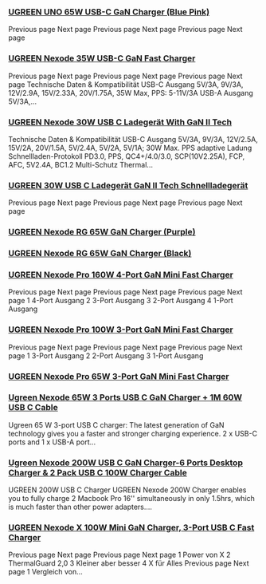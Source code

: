### [UGREEN UNO 65W USB-C GaN Charger (Blue Pink)](https://eu.ugreen.com/products/ugreen-uno-65w-usb-c-gan-charger) ###

 Previous page Next page Previous page Next page Previous page Next page

### [UGREEN Nexode 35W USB-C GaN Fast Charger](https://eu.ugreen.com/products/ugreen-nexode-35w-usb-c-gan-fast-charger) ###

Previous page Next page Previous page Next page Previous page Next page Technische Daten & Kompatibilität USB-C Ausgang 5V/3A, 9V/3A, 12V/2.9A, 15V/2.33A, 20V/1.75A, 35W Max, PPS: 5-11V/3A USB-A Ausgang 5V/3A,...

### [UGREEN Nexode 30W USB C Ladegerät With GaN II Tech](https://eu.ugreen.com/products/ugreen-nexode-30w-usb-c-ladegerat-mini-usb-c-netzteil-gan-ii-tech-adapter-kompatibel-mit-macbook-air-iphone-14-pro-max-14-plus-13-12-galaxy-s22-s21-fe-ipad-pro-tab-s8-a8-pixel-7-airpods) ###

Technische Daten & Kompatibilität USB-C Ausgang 5V/3A, 9V/3A, 12V/2.5A, 15V/2A, 20V/1.5A, 5V/2.4A, 5V/2A, 5V/1A; 30W Max. PPS adaptive Ladung Schnellladen-Protokoll PD3.0, PPS, QC4+/4.0/3.0, SCP(10V2.25A), FCP, AFC, 5V2.4A, BC1.2 Multi-Schutz Thermal...

### [UGREEN 30W USB C Ladegerät GaN II Tech Schnellladegerät](https://eu.ugreen.com/products/ugreen-30w-usb-c-ladegerat-gan-ii-tech-schnellladegerat) ###

 Previous page Next page Previous page Next page Previous page Next page

### [UGREEN Nexode RG 65W GaN Charger (Purple)](https://eu.ugreen.com/products/nexode-rg-65w-charger-purple) ###

### [UGREEN Nexode RG 65W GaN Charger (Black)](https://eu.ugreen.com/products/nexode-rg-65w-charger-black) ###

### [UGREEN Nexode Pro 160W 4-Port GaN Mini Fast Charger](https://eu.ugreen.com/products/ugreen-nexode-pro-160w-gan-fast-charger) ###

 Previous page Next page Previous page Next page Previous page Next page 1 4-Port Ausgang 2 3-Port Ausgang 3 2-Port Ausgang 4 1-Port Ausgang

### [UGREEN Nexode Pro 100W 3-Port GaN Mini Fast Charger](https://eu.ugreen.com/products/ugreen-nexode-pro-100w-gan-fast-charger) ###

 Previous page Next page Previous page Next page Previous page Next page 1 3-Port Ausgang 2 2-Port Ausgang 3 1-Port Ausgang

### [UGREEN Nexode Pro 65W 3-Port GaN Mini Fast Charger](https://eu.ugreen.com/products/nexode-pro-65w-3-port-gan-mini-fast-charger) ###

### [Ugreen Nexode 65W 3 Ports USB C GaN Charger + 1M 60W USB C Cable](https://eu.ugreen.com/products/ugreen-nexode-65w-usb-c-gan-charger-3-ports-wall-charger-1m-60w-usb-c-cable) ###

Ugreen 65 W 3-port USB C charger: The latest generation of GaN technology gives you a faster and stronger charging experience. 2 x USB-C ports and 1 x USB-A port...

### [Ugreen Nexode 200W USB C GaN Charger-6 Ports Desktop Charger & 2 Pack USB C 100W Charger Cable](https://eu.ugreen.com/products/ugreen-nexode-200w-usb-c-gan-charger-6-ports-desktop-charger-2-pack-usb-c-100w-charger-cable) ###

UGREEN 200W USB C Charger UGREEN Nexode 200W Charger enables you to fully charge 2 Macbook Pro 16'' simultaneously in only 1.5hrs, which is much faster than other power adapters....

### [UGREEN Nexode X 100W Mini GaN Charger, 3-Port USB C Fast Charger](https://eu.ugreen.com/products/ugreen-nexode-x-100w-mini-gan-charger) ###

Previous page Next page Previous page Next page 1 Power von X 2 ThermalGuard 2,0 3 Kleiner aber besser 4 X für Alles Previous page Next page 1 Vergleich von...
